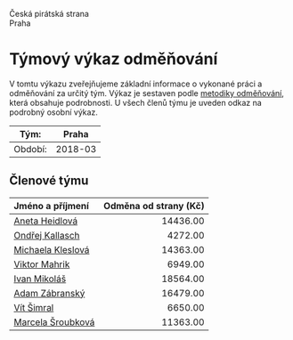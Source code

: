 Česká pirátská strana  
Praha

Týmový výkaz odměňování
===========================

V tomtu výkazu zveřejňujeme základní informace o vykonané práci a odměňování
za určitý tým. Výkaz je sestaven podle [metodiky odměňování][metodika],
která obsahuje podrobnosti. U všech členů týmu je uveden odkaz na podrobný osobní výkaz.

Tým:                     | Praha
-----------------------  | --------------------
Období:                  | 2018-03

Členové týmu
--------------

| Jméno a příjmení                        |   Odměna od strany (Kč) |
|:----------------------------------------|------------------------:|
| [Aneta Heidlová](aneta-heidlova/)       |                14436.00 |
| [Ondřej Kallasch](ondrej-kallasch/)     |                 4272.00 |
| [Michaela Kleslová](michaela-kleslova/) |                14363.00 |
| [Viktor Mahrik](viktor-mahrik/)         |                 6949.00 |
| [Ivan Mikoláš](ivan-mikolas/)           |                18564.00 |
| [Adam Zábranský](adam-zabransky/)       |                16479.00 |
| [Vít Šimral](vit-simral/)               |                 6650.00 |
| [Marcela Šroubková](marcela-sroubkova/) |                11363.00 |


[metodika]: https://redmine.pirati.cz/projects/po/wiki/Odmenovani

